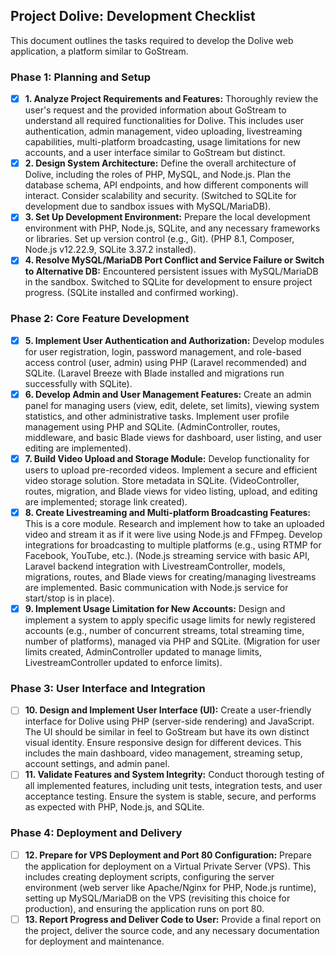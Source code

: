 ## Project Dolive: Development Checklist

This document outlines the tasks required to develop the Dolive web application, a platform similar to GoStream.

### Phase 1: Planning and Setup

- [X] **1. Analyze Project Requirements and Features:** Thoroughly review the user's request and the provided information about GoStream to understand all required functionalities for Dolive. This includes user authentication, admin management, video uploading, livestreaming capabilities, multi-platform broadcasting, usage limitations for new accounts, and a user interface similar to GoStream but distinct.
- [X] **2. Design System Architecture:** Define the overall architecture of Dolive, including the roles of PHP, MySQL, and Node.js. Plan the database schema, API endpoints, and how different components will interact. Consider scalability and security. (Switched to SQLite for development due to sandbox issues with MySQL/MariaDB).
- [X] **3. Set Up Development Environment:** Prepare the local development environment with PHP, Node.js, SQLite, and any necessary frameworks or libraries. Set up version control (e.g., Git). (PHP 8.1, Composer, Node.js v12.22.9, SQLite 3.37.2 installed).
- [X] **4. Resolve MySQL/MariaDB Port Conflict and Service Failure or Switch to Alternative DB:** Encountered persistent issues with MySQL/MariaDB in the sandbox. Switched to SQLite for development to ensure project progress. (SQLite installed and confirmed working).

### Phase 2: Core Feature Development

- [X] **5. Implement User Authentication and Authorization:** Develop modules for user registration, login, password management, and role-based access control (user, admin) using PHP (Laravel recommended) and SQLite. (Laravel Breeze with Blade installed and migrations run successfully with SQLite).
- [X] **6. Develop Admin and User Management Features:** Create an admin panel for managing users (view, edit, delete, set limits), viewing system statistics, and other administrative tasks. Implement user profile management using PHP and SQLite. (AdminController, routes, middleware, and basic Blade views for dashboard, user listing, and user editing are implemented).
- [X] **7. Build Video Upload and Storage Module:** Develop functionality for users to upload pre-recorded videos. Implement a secure and efficient video storage solution. Store metadata in SQLite. (VideoController, routes, migration, and Blade views for video listing, upload, and editing are implemented; storage link created).
- [X] **8. Create Livestreaming and Multi-platform Broadcasting Features:** This is a core module. Research and implement how to take an uploaded video and stream it as if it were live using Node.js and FFmpeg. Develop integrations for broadcasting to multiple platforms (e.g., using RTMP for Facebook, YouTube, etc.). (Node.js streaming service with basic API, Laravel backend integration with LivestreamController, models, migrations, routes, and Blade views for creating/managing livestreams are implemented. Basic communication with Node.js service for start/stop is in place).
- [X] **9. Implement Usage Limitation for New Accounts:** Design and implement a system to apply specific usage limits for newly registered accounts (e.g., number of concurrent streams, total streaming time, number of platforms), managed via PHP and SQLite. (Migration for user limits created, AdminController updated to manage limits, LivestreamController updated to enforce limits).

### Phase 3: User Interface and Integration

- [ ] **10. Design and Implement User Interface (UI):** Create a user-friendly interface for Dolive using PHP (server-side rendering) and JavaScript. The UI should be similar in feel to GoStream but have its own distinct visual identity. Ensure responsive design for different devices. This includes the main dashboard, video management, streaming setup, account settings, and admin panel.
- [ ] **11. Validate Features and System Integrity:** Conduct thorough testing of all implemented features, including unit tests, integration tests, and user acceptance testing. Ensure the system is stable, secure, and performs as expected with PHP, Node.js, and SQLite.

### Phase 4: Deployment and Delivery

- [ ] **12. Prepare for VPS Deployment and Port 80 Configuration:** Prepare the application for deployment on a Virtual Private Server (VPS). This includes creating deployment scripts, configuring the server environment (web server like Apache/Nginx for PHP, Node.js runtime), setting up MySQL/MariaDB on the VPS (revisiting this choice for production), and ensuring the application runs on port 80.
- [ ] **13. Report Progress and Deliver Code to User:** Provide a final report on the project, deliver the source code, and any necessary documentation for deployment and maintenance.
